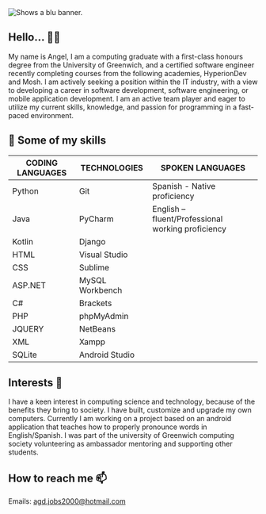<picture>
  <source media="(prefers-color-scheme: dark)" width="100%" height="150" srcset="https://www.bddesign.co.uk/wp-content/uploads/2015/09/lff-binary-code-header.jpg">
  <source media="(prefers-color-scheme: light)" srcset="https://www.bddesign.co.uk/wp-content/uploads/2015/09/lff-binary-code-header.jpg">
  <img alt="Shows a blu banner." src="https://www.bddesign.co.uk/wp-content/uploads/2015/09/lff-binary-code-header.jpg">
</picture>

## Hello... 👋😎
My name is Angel, I am a computing graduate with a first-class honours degree from the University of Greenwich, and a certified software engineer recently completing courses from the following  academies, HyperionDev and Mosh. I am actively seeking a position within the IT industry, with a view to developing a career in software development, software engineering, or mobile application development. I am an active team player and eager to utilize my current skills, knowledge, and passion for programming in a fast-paced environment. 
## 🧠 Some of my skills 

|CODING LANGUAGES|TECHNOLOGIES   |SPOKEN LANGUAGES                                 |
|----------------|---------------|-------------------------------------------------|
|Python          |Git            |Spanish - Native proficiency                     |
|Java            |PyCharm        |English – fluent/Professional working proficiency|
|Kotlin          |Django         ||
|HTML            |Visual Studio  ||
|CSS             |Sublime        ||
|ASP.NET         |MySQL Workbench||
|C#              |Brackets       ||
|PHP             |phpMyAdmin     ||
|JQUERY          |NetBeans       ||
|XML             |Xampp          ||
|SQLite          |Android Studio ||

## Interests 💭
I have a keen interest in computing science and technology, because of the benefits they bring to society. I have built, customize and upgrade my own computers. Currently I am working on a project based on an android application that teaches how to properly pronounce words in English/Spanish. I was part of the university of Greenwich computing society volunteering as ambassador mentoring and supporting other students.
## How to reach me 📫
Emails: agd.jobs2000@hotmail.com
